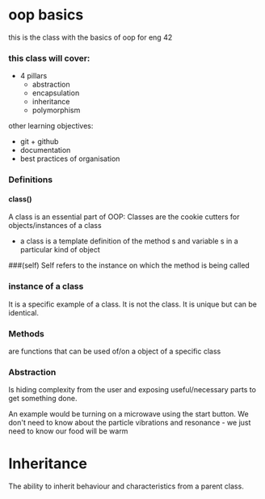 # oop basics

this is the class with the basics of oop for eng 42

### this class will cover:
- 4 pillars
    - abstraction
    - encapsulation
    - inheritance
    - polymorphism
    
other learning objectives:
- git + github
- documentation
- best practices of organisation

### Definitions

#### class()
A class is an essential part of OOP:
Classes are the cookie cutters for objects/instances of a class
- a class is a template definition of the method s and variable s in a particular kind of object

###(self)
Self refers to the instance on which the method is being called

### instance of a class
It is a specific example of a class. It is not the class. It is unique but can be identical.

### Methods
are functions that can be used of/on a object of a specific class

### Abstraction
Is hiding complexity from the user and exposing useful/necessary parts to get something done.

An example would be turning on a microwave using the start button. We don't need to know about the particle vibrations and resonance - we just need to know our food will be warm

# Inheritance
The ability to inherit behaviour and characteristics from a parent class.
